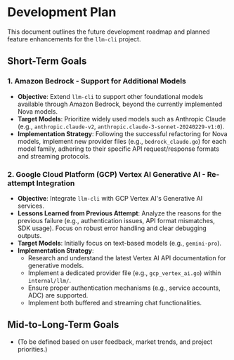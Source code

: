 # Development Plan

This document outlines the future development roadmap and planned feature enhancements for the `llm-cli` project.

## Short-Term Goals

### 1. Amazon Bedrock - Support for Additional Models

- **Objective**: Extend `llm-cli` to support other foundational models available through Amazon Bedrock, beyond the currently implemented Nova models.
- **Target Models**: Prioritize widely used models such as Anthropic Claude (e.g., `anthropic.claude-v2`, `anthropic.claude-3-sonnet-20240229-v1:0`).
- **Implementation Strategy**: Following the successful refactoring for Nova models, implement new provider files (e.g., `bedrock_claude.go`) for each model family, adhering to their specific API request/response formats and streaming protocols.

### 2. Google Cloud Platform (GCP) Vertex AI Generative AI - Re-attempt Integration

- **Objective**: Integrate `llm-cli` with GCP Vertex AI's Generative AI services.
- **Lessons Learned from Previous Attempt**: Analyze the reasons for the previous failure (e.g., authentication issues, API format mismatches, SDK usage). Focus on robust error handling and clear debugging outputs.
- **Target Models**: Initially focus on text-based models (e.g., `gemini-pro`).
- **Implementation Strategy**: 
  - Research and understand the latest Vertex AI API documentation for generative models.
  - Implement a dedicated provider file (e.g., `gcp_vertex_ai.go`) within `internal/llm/`.
  - Ensure proper authentication mechanisms (e.g., service accounts, ADC) are supported.
  - Implement both buffered and streaming chat functionalities.

## Mid-to-Long-Term Goals

- (To be defined based on user feedback, market trends, and project priorities.)
